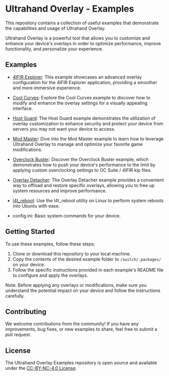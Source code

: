 # Ultrahand Overlay - Examples

This repository contains a collection of useful examples that demonstrate the capabilities and usage of Ultrahand Overlay.

Ultrahand Overlay is a powerful tool that allows you to customize and enhance your device's overlays in order to optimize performance, improve functionality, and personalize your experience.

## Examples

- [4IFIR Explorer](4IFIR%20Explorer/README.md): This example showcases an advanced overlay configuration for the 4IFIR Explorer application, providing a smoother and more immersive experience.

- [Cool Curves](Cool%20Curves/README.md): Explore the Cool Curves example to discover how to modify and enhance the overlay settings for a visually appealing interface.

- [Host Guard](Host%20Guard/README.md): The Host Guard example demonstrates the utilization of overlay customization to enhance security and protect your device from servers you may not want your device to access.

- [Mod Master](Mod%20Master/README.md): Dive into the Mod Master example to learn how to leverage Ultrahand Overlay to manage and optimize your favorite game modifications.

- [Overclock Buster](Overclock%20Buster/README.md): Discover the Overclock Buster example, which demonstrates how to push your device's performance to the limit by applying custom overclocking settings to OC Suite / 4IFIR kip files.

- [Overlay Detacher](Overlay%20Detacher/README.md): The Overlay Detacher example provides a convenient way to offload and restore specific overlays, allowing you to free up system resources and improve performance.

- [l4t_reboot](l4t_reboot/README.md): Use the l4t_reboot utility on Linux to perform system reboots into Ubuntu with ease.

- config.ini: Basic system commands for your device.

## Getting Started

To use these examples, follow these steps:

1. Clone or download this repository to your local machine.
2. Copy the contents of the desired example folder to `/switch/.packages/` on your device.
3. Follow the specific instructions provided in each example's README file to configure and apply the overlays.

Note: Before applying any overlays or modifications, make sure you understand the potential impact on your device and follow the instructions carefully.

## Contributing

We welcome contributions from the community! If you have any improvements, bug fixes, or new examples to share, feel free to submit a pull request.

## License

The Ultrahand Overlay Examples repository is open source and available under the [CC-BY-NC-4.0 License](LICENSE).

